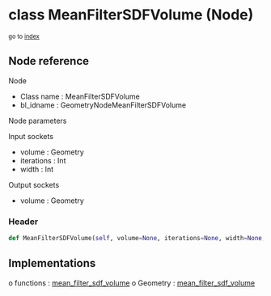 # class MeanFilterSDFVolume (Node)

<sub>go to [index](/docs/index.md)</sub>

## Node reference

Node
 - Class name : MeanFilterSDFVolume
 - bl_idname : GeometryNodeMeanFilterSDFVolume

Node parameters

Input sockets
 - volume : Geometry
 - iterations : Int
 - width : Int

Output sockets
 - volume : Geometry

### Header

``` python
def MeanFilterSDFVolume(self, volume=None, iterations=None, width=None, node_label=None, node_color=None):
```

## Implementations

o functions : [mean_filter_sdf_volume](/docs/GeoNodes_classes/GLOBAL.md#mean_filter_sdf_volume)
o Geometry : [mean_filter_sdf_volume](/docs/GeoNodes_classes/Geometry.md#mean_filter_sdf_volume)


